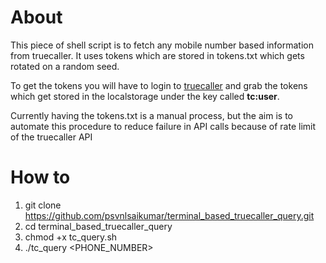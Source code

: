 # About

This piece of shell script is to fetch any mobile number based information from truecaller. It uses tokens which are stored in tokens.txt which gets rotated on a random seed. 

To get the tokens you will have to login to [truecaller](https://www.truecaller.com/) and grab the tokens which get stored in the localstorage under the key called **tc:user**.

Currently having the tokens.txt is a manual process, but the aim is to automate this procedure to reduce failure in API calls because of rate limit of the truecaller API

# How to

 1. git clone https://github.com/psvnlsaikumar/terminal_based_truecaller_query.git
 2. cd terminal_based_truecaller_query
 3. chmod +x tc_query.sh
 4. ./tc_query <PHONE_NUMBER>